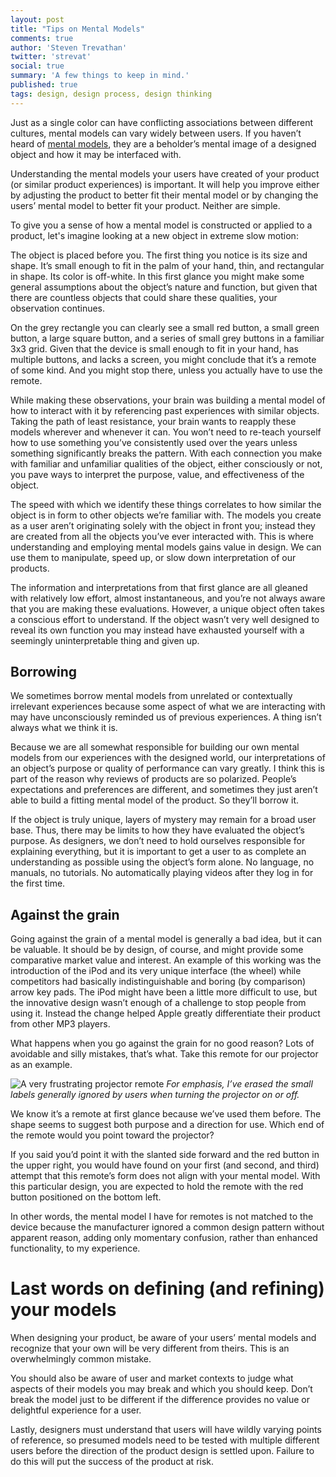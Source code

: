 ```yaml
---
layout: post
title: "Tips on Mental Models"
comments: true
author: 'Steven Trevathan'
twitter: 'strevat'
social: true
summary: 'A few things to keep in mind.'
published: true
tags: design, design process, design thinking
---
```


Just as a single color can have conflicting associations between different cultures, mental models can vary widely between users. If you haven’t heard of [mental models](http://en.wikipedia.org/wiki/Mental_model), they are a beholder’s mental image of a designed object and how it may be interfaced with. 

Understanding the mental models your users have created of your product (or similar product experiences) is important. It will help you improve either by adjusting the product to better fit their mental model or by changing the users’ mental model to better fit your product. Neither are simple.

To give you a sense of how a mental model is constructed or applied to a product, let's imagine looking at a new object in extreme slow motion:

The object is placed before you. The first thing you notice is its size and shape. It’s small enough to fit in the palm of your hand, thin, and rectangular in shape. Its color is off-white. In this first glance you might make some general assumptions about the object’s nature and function, but given that there are countless objects that could share these qualities, your observation continues. 

On the grey rectangle you can clearly see a small red button, a small green button, a large square button, and a series of small grey buttons in a familiar 3x3 grid. Given that the device is small enough to fit in your hand, has multiple buttons, and lacks a screen, you might conclude that it’s a remote of some kind. And you might stop there, unless you actually have to use the remote.

While making these observations, your brain was building a mental model of how to interact with it by referencing past experiences with similar objects. Taking the path of least resistance, your brain wants to reapply these models wherever and whenever it can. You won’t need to re-teach yourself how to use something you’ve consistently used over the years unless something significantly breaks the pattern. With each connection you make with familiar and unfamiliar qualities of the object, either consciously or not, you pave ways to interpret the purpose, value, and effectiveness of the object.

The speed with which we identify these things correlates to how similar the object is in form to other objects we’re familiar with. The models you create as a user aren’t originating solely with the object in front you; instead they are created from all the objects you’ve ever interacted with. This is where understanding and employing mental models gains value in design. We can use them to manipulate, speed up, or slow down interpretation of our products.

The information and interpretations from that first glance are all gleaned with relatively low effort, almost instantaneous, and you’re not always aware that you are making these evaluations. However, a unique object often takes a conscious effort to understand. If the object wasn’t very well designed to reveal its own function you may instead have exhausted yourself with a seemingly uninterpretable thing and given up.


## Borrowing
We sometimes borrow mental models from unrelated or contextually irrelevant experiences because some aspect of what we are interacting with may have unconsciously reminded us of previous experiences. A thing isn’t always what we think it is.

Because we are all somewhat responsible for building our own mental models from our experiences with the designed world, our interpretations of an object’s purpose or quality of performance can vary greatly. I think this is part of the reason why reviews of products are so polarized. People’s expectations and preferences are different, and sometimes they just aren’t able to build a fitting mental model of the product. So they’ll borrow it.

If the object is truly unique, layers of mystery may remain for a broad user base. Thus, there may be limits to how they have evaluated the object’s purpose. As designers, we don’t need to hold ourselves responsible for explaining everything, but it is important to get a user to as complete an understanding as possible using the object’s form alone. No language, no manuals, no tutorials. No automatically playing videos after they log in for the first time.

## Against the grain
Going against the grain of a mental model is generally a bad idea, but it can be valuable. It should be by design, of course, and might provide some comparative market value and interest. An example of this working was the introduction of the iPod and its very unique interface (the wheel) while competitors had basically indistinguishable and boring (by comparison) arrow key pads. The iPod might have been a little more difficult to use, but the innovative design wasn’t enough of a challenge to stop people from using it. Instead the change helped Apple greatly differentiate their product from other MP3 players.

What happens when you go against the grain for no good reason? Lots of avoidable and silly mistakes, that’s what. Take this remote for our projector as an example.

![A very frustrating projector remote](/images/post-assets/steve/mental-models-remote.jpg)
*For emphasis, I’ve erased the small labels generally ignored by users when turning the projector on or off.*

We know it’s a remote at first glance because we’ve used them before. The shape seems to suggest both purpose and a direction for use. Which end of the remote would you point toward the projector?

If you said you’d point it with the slanted side forward and the red button in the upper right, you would have found on your first (and second, and third) attempt that this remote’s form does not align with your mental model. With this particular design, you are expected to hold the remote with the red button positioned on the bottom left. 

In other words, the mental model I have for remotes is not matched to the device because the manufacturer ignored a common design pattern without apparent reason, adding only momentary confusion, rather than enhanced functionality, to my experience.

# Last words on defining (and refining) your models
When designing your product, be aware of your users’ mental models and recognize that your own will be very different from theirs. This is an overwhelmingly common mistake.

You should also be aware of user and market contexts to judge what aspects of their models you may break and which you should keep. Don’t break the model just to be different if the difference provides no value or delightful experience for a user.

Lastly, designers must understand that users will have wildly varying points of reference, so presumed models need to be tested with multiple different users before the direction of the product design is settled upon. Failure to do this will put the success of the product at risk.